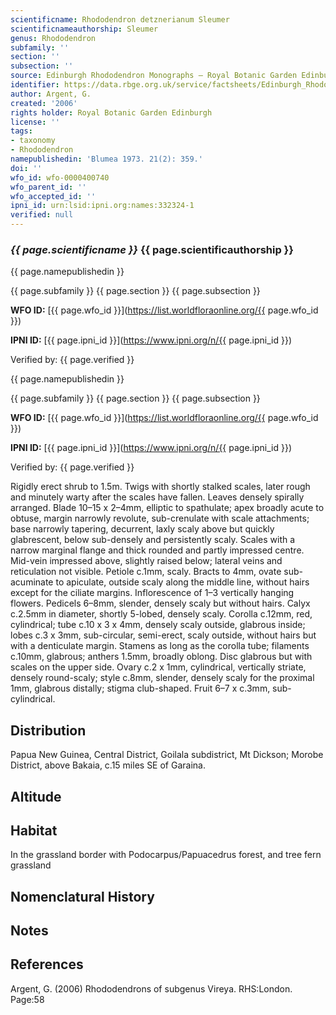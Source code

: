 ```yaml
---
scientificname: Rhododendron detznerianum Sleumer
scientificnameauthorship: Sleumer
genus: Rhododendron
subfamily: ''
section: ''
subsection: ''
source: Edinburgh Rhododendron Monographs – Royal Botanic Garden Edinburgh
identifier: https://data.rbge.org.uk/service/factsheets/Edinburgh_Rhododendron_Monographs.xhtml
author: Argent, G.
created: '2006'
rights holder: Royal Botanic Garden Edinburgh
license: ''
tags:
- taxonomy
- Rhododendron
namepublishedin: 'Blumea 1973. 21(2): 359.'
doi: ''
wfo_id: wfo-0000400740
wfo_parent_id: ''
wfo_accepted_id: ''
ipni_id: urn:lsid:ipni.org:names:332324-1
verified: null
---
```

### _{{ page.scientificname }}_ {{ page.scientificauthorship }}
 {{ page.namepublishedin }}

{{ page.subfamily }} {{ page.section }} {{ page.subsection }}

**WFO ID:** [{{ page.wfo_id }}](https://list.worldfloraonline.org/{{ page.wfo_id }})

**IPNI ID:** [{{ page.ipni_id }}](https://www.ipni.org/n/{{ page.ipni_id }})

Verified by: {{ page.verified }}

 {{ page.namepublishedin }}

{{ page.subfamily }} {{ page.section }} {{ page.subsection }}

**WFO ID:** [{{ page.wfo_id }}](https://list.worldfloraonline.org/{{ page.wfo_id }})

**IPNI ID:** [{{ page.ipni_id }}](https://www.ipni.org/n/{{ page.ipni_id }})

Verified by: {{ page.verified }}



Rigidly erect shrub to 1.5m. Twigs with shortly stalked scales, later rough and minutely warty after the scales have fallen. Leaves densely spirally arranged. Blade 10–15 x 2–4mm, elliptic to spathulate; apex broadly acute to obtuse, margin narrowly revolute, sub-crenulate with scale attachments; base narrowly tapering, decurrent, laxly scaly above but quickly glabrescent, below sub-densely and persistently scaly. Scales with a narrow marginal flange and thick rounded and partly impressed centre. Mid-vein impressed above, slightly raised below; lateral veins and reticulation not visible. Petiole c.1mm, scaly. Bracts to 4mm, ovate sub-acuminate to apiculate, outside scaly along the middle line, without hairs except for the ciliate margins. Inflorescence of 1–3 vertically hanging flowers. Pedicels 6–8mm, slender, densely scaly but without hairs. Calyx c.2.5mm in diameter, shortly 5-lobed, densely scaly. Corolla c.12mm, red, cylindrical; tube c.10 x 3 x 4mm, densely scaly outside, glabrous inside; lobes c.3 x 3mm, sub-circular, semi-erect, scaly outside, without hairs but with a denticulate margin. Stamens as long as the corolla tube; filaments c.10mm, glabrous; anthers 1.5mm, broadly oblong. Disc glabrous but with scales on the upper side. Ovary c.2 x 1mm, cylindrical, vertically striate, densely round-scaly; style c.8mm, slender, densely scaly for the proximal 1mm, glabrous distally; stigma club-shaped. Fruit 6–7 x c.3mm, sub-cylindrical.

## Distribution
Papua New Guinea, Central District, Goilala subdistrict, Mt Dickson; Morobe District, above Bakaia, c.15 miles SE of Garaina.

## Altitude


## Habitat
In the grassland border with Podocarpus/Papuacedrus forest, and tree fern grassland

## Nomenclatural History

                       
## Notes


## References

Argent, G. (2006) Rhododendrons of subgenus Vireya. RHS:London. Page:58
